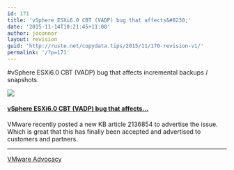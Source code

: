 ```yaml
---
id: 171
title: 'vSphere ESXi6.0 CBT (VADP) bug that affects&#8230;'
date: '2015-11-14T10:21:45+11:00'
author: joconnor
layout: revision
guid: 'http://ruste.net/copydata.tips/2015/11/170-revision-v1/'
permalink: '/?p=171'
---
```


\#vSphere ESXi6.0 CBT (VADP) bug that affects incremental backups / snapshots.

[![](https://d3utlhu53nfcwz.cloudfront.net/171901/cdnImage/article/4172efa7-9758-4ff9-b943-7f1646e3bf3e/?size=Box320)](http://bit.ly/1O7FEgx)

#### [vSphere ESXi6.0 CBT (VADP) bug that affects…](http://bit.ly/1O7FEgx)

VMware recently posted a new KB article 2136854 to advertise the issue. Which is great that this has finally been accepted and advertised to customers and partners.

- - - - - -

[VMware Advocacy](http://advocacy.vmware.com)